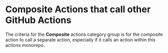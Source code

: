 # Composite Actions that call other GitHub Actions

The criteria for the **Composite** actions category group is for the composite action to call a separate action, especially if it calls an action within this actions monorepo.
